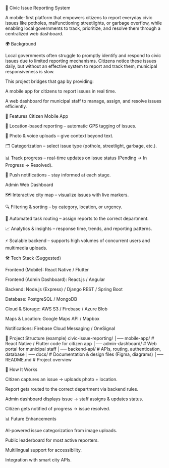 📲 Civic Issue Reporting System

A mobile-first platform that empowers citizens to report everyday civic issues like potholes, malfunctioning streetlights, or garbage overflow, while enabling local governments to track, prioritize, and resolve them through a centralized web dashboard.

🌍 Background

Local governments often struggle to promptly identify and respond to civic issues due to limited reporting mechanisms. Citizens notice these issues daily, but without an effective system to report and track them, municipal responsiveness is slow.

This project bridges that gap by providing:

A mobile app for citizens to report issues in real time.

A web dashboard for municipal staff to manage, assign, and resolve issues efficiently.

🚀 Features
Citizen Mobile App

📍 Location-based reporting – automatic GPS tagging of issues.

📸 Photo & voice uploads – give context beyond text.

🗂️ Categorization – select issue type (pothole, streetlight, garbage, etc.).

📊 Track progress – real-time updates on issue status (Pending → In Progress → Resolved).

🔔 Push notifications – stay informed at each stage.

Admin Web Dashboard

🗺️ Interactive city map – visualize issues with live markers.

🔍 Filtering & sorting – by category, location, or urgency.

🤝 Automated task routing – assign reports to the correct department.

📈 Analytics & insights – response time, trends, and reporting patterns.

⚡ Scalable backend – supports high volumes of concurrent users and multimedia uploads.

🛠️ Tech Stack (Suggested)

Frontend (Mobile): React Native / Flutter

Frontend (Admin Dashboard): React.js / Angular

Backend: Node.js (Express) / Django REST / Spring Boot

Database: PostgreSQL / MongoDB

Cloud & Storage: AWS S3 / Firebase / Azure Blob

Maps & Location: Google Maps API / Mapbox

Notifications: Firebase Cloud Messaging / OneSignal

📂 Project Structure (example)
civic-issue-reporting/
│── mobile-app/         # React Native / Flutter code for citizen app
│── admin-dashboard/    # Web portal for municipal staff
│── backend-api/        # APIs, routing, authentication, database
│── docs/               # Documentation & design files (Figma, diagrams)
│── README.md           # Project overview

🚦 How It Works

Citizen captures an issue → uploads photo + location.

Report gets routed to the correct department via backend rules.

Admin dashboard displays issue → staff assigns & updates status.

Citizen gets notified of progress → issue resolved.

📊 Future Enhancements

AI-powered issue categorization from image uploads.

Public leaderboard for most active reporters.

Multilingual support for accessibility.

Integration with smart city APIs.
